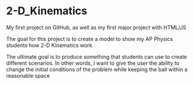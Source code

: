 2-D_Kinematics
==============
My first project on GitHub, as well as my first major project with HTML/JS

The goal for this project is to create a model to show my AP Physics students how 2-D Kinematics work. 

The ultimate goal is to produce something that students can use to create different scenarios. 
In other words, I want to give the user the ability to change the initial conditions of the problem while keeping the ball within a reasonable space 
